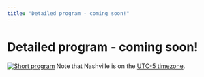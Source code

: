 ```yaml
---
title: "Detailed program - coming soon!"
---
```

# Detailed program - coming soon!
[![Short program](images/program.png)](images/program.png)
Note that Nashville is on the [UTC-5 timezone](https://www.timeanddate.com/time/zone/usa/nashville).
